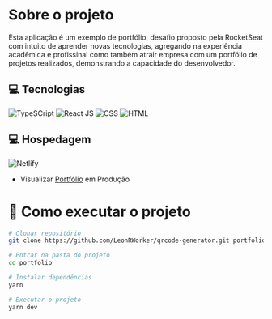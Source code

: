 # Sobre o projeto

Esta aplicação é um exemplo de portfólio, desafio proposto pela RocketSeat com intuito de aprender novas tecnologias, agregando na experiência acadêmica e profissinal como também atrair empresa com um portfólio de projetos realizados, demonstrando a capacidade do desenvolvedor.

## 💻 Tecnologias

![TypeSCript](https://img.shields.io/badge/TypeScript-007ACC?style=for-the-badge&logo=typescript&logoColor=white)
![React JS](https://img.shields.io/badge/React-20232A?style=for-the-badge&logo=react&logoColor=61DAFB)
![CSS](https://img.shields.io/badge/CSS3-1572B6?style=for-the-badge&logo=css3&logoColor=white)
![HTML](https://img.shields.io/badge/HTML5-E34F26?style=for-the-badge&logo=html5&logoColor=white)

## 💻 Hospedagem

![Netlify](https://img.shields.io/badge/Netlify-00C7B7?style=for-the-badge&logo=netlify&logoColor=white)

- Visualizar [Portfólio](https://challenge-portfolio-rocketseat.netlify.app "Visualizar Portfólio") em Produção 

# 🚀 Como executar o projeto

```bash
# Clonar repositório
git clone https://github.com/LeonRWorker/qrcode-generator.git portfolio

# Entrar na pasta do projeto
cd portfolio

# Instalar dependências
yarn

# Executar o projeto
yarn dev
```
